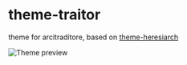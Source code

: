 # theme-traitor
theme for arcitraditore, based on [theme-heresiarch](https://github.com/ectophage/theme-heresiarch)

![Theme preview](https://64.media.tumblr.com/0ba1b2264f37caf4d8896c6fdeef9bdc/99b6d2af8310e38e-45/s2048x3072/f0c36c7eef68c2e808c13a043f6e0c50a13d125c.png)
